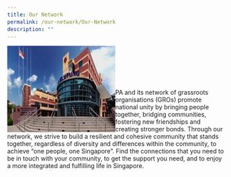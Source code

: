 ```yaml
---
title: Our Network
permalink: /our-network/Our-Network
description: ""
---
```


<img style="height:200px;width:250px"  align="left" src="/images/Our%20Network/our-network_compressed.jpg"><br><br><br><br><br>

PA and its network of grassroots organisations (GROs) promote national unity by bringing people together, bridging communities, fostering new friendships and creating stronger bonds. Through our network, we strive to build a resilient and cohesive community that stands together, regardless of diversity and differences within the community, to achieve “one people, one Singapore”. Find the connections that you need to be in touch with your community, to get the support you need, and to enjoy a more integrated and fulfilling life in Singapore.